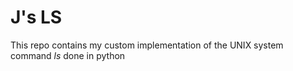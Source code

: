# J's LS

This repo contains my custom implementation of the UNIX system command *ls*
done in python

